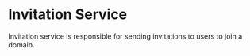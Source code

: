 # Invitation Service

Invitation service is responsible for sending invitations to users to join a domain.
